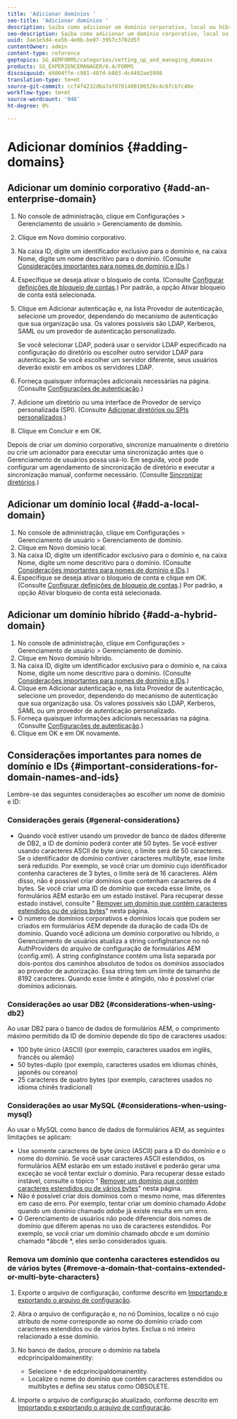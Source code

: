 ```yaml
---
title: 'Adicionar domínios '
seo-title: 'Adicionar domínios '
description: Saiba como adicionar um domínio corporativo, local ou híbrido usando as configurações de Gerenciamento de domínio e considerações gerais para nomes de domínio e IDs.
seo-description: Saiba como adicionar um domínio corporativo, local ou híbrido usando as configurações de Gerenciamento de domínio e considerações gerais para nomes de domínio e IDs.
uuid: 3ae1e5d4-ea5b-4e0b-be97-3957c3702d5f
contentOwner: admin
content-type: reference
geptopics: SG_AEMFORMS/categories/setting_up_and_managing_domains
products: SG_EXPERIENCEMANAGER/6.4/FORMS
discoiquuid: d4004ffe-c981-487d-b803-dc4492ae5998
translation-type: tm+mt
source-git-commit: ccf4f4232d6a7af0781480106526c4c6fcb7c40e
workflow-type: tm+mt
source-wordcount: '946'
ht-degree: 0%

---
```



# Adicionar domínios {#adding-domains}

## Adicionar um domínio corporativo {#add-an-enterprise-domain}

1. No console de administração, clique em Configurações > Gerenciamento de usuário > Gerenciamento de domínio.
1. Clique em Novo domínio corporativo.
1. Na caixa ID, digite um identificador exclusivo para o domínio e, na caixa Nome, digite um nome descritivo para o domínio. (Consulte [Considerações importantes para nomes de domínio e IDs](adding-domains.md#important-considerations-for-domain-names-and-ids).)
1. Especifique se deseja ativar o bloqueio de conta. (Consulte [Configurar definições de bloqueio de contas](/help/forms/using/admin-help/configure-account-locking-settings.md#configure-account-locking-settings).) Por padrão, a opção Ativar bloqueio de conta está selecionada.
1. Clique em Adicionar autenticação e, na lista Provedor de autenticação, selecione um provedor, dependendo do mecanismo de autenticação que sua organização usa. Os valores possíveis são LDAP, Kerberos, SAML ou um provedor de autenticação personalizado.

   Se você selecionar LDAP, poderá usar o servidor LDAP especificado na configuração do diretório ou escolher outro servidor LDAP para autenticação. Se você escolher um servidor diferente, seus usuários deverão existir em ambos os servidores LDAP.

1. Forneça quaisquer informações adicionais necessárias na página. (Consulte [Configurações de autenticação](/help/forms/using/admin-help/configuring-authentication-providers.md#authentication-settings).)
1. Adicione um diretório ou uma interface de Provedor de serviço personalizada (SPI). (Consulte [Adicionar diretórios ou SPIs personalizados](/help/forms/using/admin-help/configuring-directories.md#adding-directories-or-custom-spis).)
1. Clique em Concluir e em OK.

Depois de criar um domínio corporativo, sincronize manualmente o diretório ou crie um acionador para executar uma sincronização antes que o Gerenciamento de usuários possa usá-lo. Em seguida, você pode configurar um agendamento de sincronização de diretório e executar a sincronização manual, conforme necessário. (Consulte [Sincronizar diretórios](/help/forms/using/admin-help/synchronizing-directories.md#synchronizing-directories).)

## Adicionar um domínio local {#add-a-local-domain}

1. No console de administração, clique em Configurações > Gerenciamento de usuário > Gerenciamento de domínio.
1. Clique em Novo domínio local.
1. Na caixa ID, digite um identificador exclusivo para o domínio e, na caixa Nome, digite um nome descritivo para o domínio. (Consulte [Considerações importantes para nomes de domínio e IDs](adding-domains.md#important-considerations-for-domain-names-and-ids).)
1. Especifique se deseja ativar o bloqueio de conta e clique em OK. (Consulte [Configurar definições de bloqueio de contas](/help/forms/using/admin-help/configure-account-locking-settings.md#configure-account-locking-settings).) Por padrão, a opção Ativar bloqueio de conta está selecionada.

## Adicionar um domínio híbrido {#add-a-hybrid-domain}

1. No console de administração, clique em Configurações > Gerenciamento de usuário > Gerenciamento de domínio.
1. Clique em Novo domínio híbrido.
1. Na caixa ID, digite um identificador exclusivo para o domínio e, na caixa Nome, digite um nome descritivo para o domínio. (Consulte [Considerações importantes para nomes de domínio e IDs](adding-domains.md#important-considerations-for-domain-names-and-ids).)
1. Clique em Adicionar autenticação e, na lista Provedor de autenticação, selecione um provedor, dependendo do mecanismo de autenticação que sua organização usa. Os valores possíveis são LDAP, Kerberos, SAML ou um provedor de autenticação personalizado.
1. Forneça quaisquer informações adicionais necessárias na página. (Consulte [Configurações de autenticação](/help/forms/using/admin-help/configuring-authentication-providers.md#authentication-settings).)
1. Clique em OK e em OK novamente.

## Considerações importantes para nomes de domínio e IDs {#important-considerations-for-domain-names-and-ids}

Lembre-se das seguintes considerações ao escolher um nome de domínio e ID:

### Considerações gerais {#general-considerations}

* Quando você estiver usando um provedor de banco de dados diferente de DB2, a ID de domínio poderá conter até 50 bytes. Se você estiver usando caracteres ASCII de byte único, o limite será de 50 caracteres. Se o identificador de domínio contiver caracteres multibyte, esse limite será reduzido. Por exemplo, se você criar um domínio cujo identificador contenha caracteres de 3 bytes, o limite será de 16 caracteres. Além disso, não é possível criar domínios que contenham caracteres de 4 bytes. Se você criar uma ID de domínio que exceda esse limite, os formulários AEM estarão em um estado instável. Para recuperar desse estado instável, consulte &quot; [Remover um domínio que contém caracteres estendidos ou de vários bytes](adding-domains.md#remove-a-domain-that-contains-extended-or-multi-byte-characters)&quot; nesta página.
* O número de domínios corporativos e domínios locais que podem ser criados em formulários AEM depende da duração de cada IDs de domínio. Quando você adiciona um domínio corporativo ou híbrido, o Gerenciamento de usuários atualiza a string configInstance no nó AuthProviders do arquivo de configuração de formulários AEM (config.xml). A string configInstance contém uma lista separada por dois-pontos dos caminhos absolutos de todos os domínios associados ao provedor de autorização. Essa string tem um limite de tamanho de 8192 caracteres. Quando esse limite é atingido, não é possível criar domínios adicionais.

### Considerações ao usar DB2 {#considerations-when-using-db2}

Ao usar DB2 para o banco de dados de formulários AEM, o comprimento máximo permitido da ID de domínio depende do tipo de caracteres usados:

* 100 byte único (ASCII) (por exemplo, caracteres usados em inglês, francês ou alemão)
* 50 bytes-duplo (por exemplo, caracteres usados em idiomas chinês, japonês ou coreano)
* 25 caracteres de quatro bytes (por exemplo, caracteres usados no idioma chinês tradicional)

### Considerações ao usar MySQL {#considerations-when-using-mysql}

Ao usar o MySQL como banco de dados de formulários AEM, as seguintes limitações se aplicam:

* Use somente caracteres de byte único (ASCII) para a ID do domínio e o nome do domínio. Se você usar caracteres ASCII estendidos, os formulários AEM estarão em um estado instável e poderão gerar uma exceção se você tentar excluir o domínio. Para recuperar desse estado instável, consulte o tópico &quot; [Remover um domínio que contém caracteres estendidos ou de vários bytes](adding-domains.md#remove-a-domain-that-contains-extended-or-multi-byte-characters)&quot; nesta página.
* Não é possível criar dois domínios com o mesmo nome, mas diferentes em caso de erro. Por exemplo, tentar criar um domínio chamado *Adobe* quando um domínio chamado *adobe* já existe resulta em um erro.
* O Gerenciamento de usuários não pode diferenciar dois nomes de domínio que diferem apenas no uso de caracteres estendidos. Por exemplo, se você criar um domínio chamado *abcde* e um domínio chamado *âbcdè *, eles serão considerados iguais.

### Remova um domínio que contenha caracteres estendidos ou de vários bytes {#remove-a-domain-that-contains-extended-or-multi-byte-characters}

1. Exporte o arquivo de configuração, conforme descrito em [Importando e exportando o arquivo de configuração](/help/forms/using/admin-help/importing-exporting-configuration-file.md#importing-and-exporting-the-configuration-file).
1. Abra o arquivo de configuração e, no nó Domínios, localize o nó cujo atributo de nome corresponde ao nome do domínio criado com caracteres estendidos ou de vários bytes. Exclua o nó inteiro relacionado a esse domínio.
1. No banco de dados, procure o domínio na tabela edcprincipaldomainentity:

   * Selecione `*` de edcprincipaldomainentity.
   * Localize o nome do domínio que contém caracteres estendidos ou multibytes e defina seu status como OBSOLETE.

1. Importe o arquivo de configuração atualizado, conforme descrito em [Importando e exportando o arquivo de configuração](/help/forms/using/admin-help/importing-exporting-configuration-file.md#importing-and-exporting-the-configuration-file).

